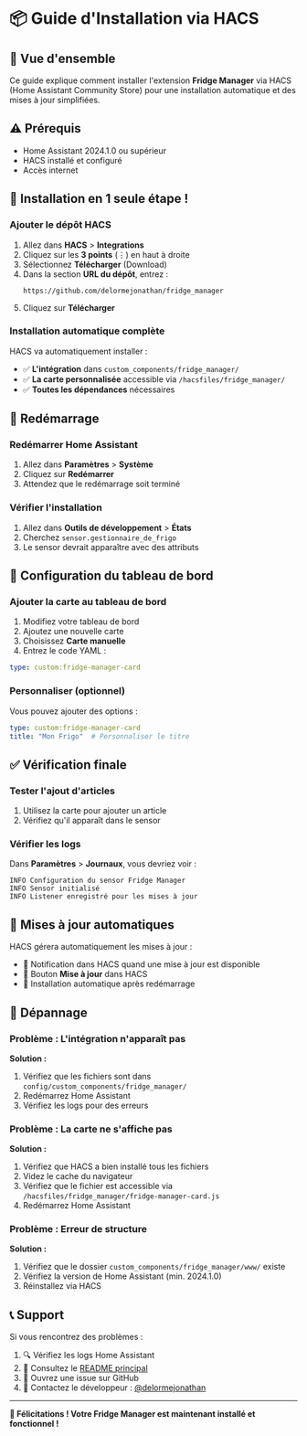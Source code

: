 # 📦 Guide d'Installation via HACS

## 🎯 Vue d'ensemble

Ce guide explique comment installer l'extension **Fridge Manager** via HACS (Home Assistant Community Store) pour une installation automatique et des mises à jour simplifiées.

## ⚠️ Prérequis

- Home Assistant 2024.1.0 ou supérieur
- HACS installé et configuré
- Accès internet

## 🚀 Installation en 1 seule étape !

### Ajouter le dépôt HACS
1. Allez dans **HACS** > **Integrations**
2. Cliquez sur les **3 points** (⋮) en haut à droite
3. Sélectionnez **Télécharger** (Download)
4. Dans la section **URL du dépôt**, entrez :
   ```
   https://github.com/delormejonathan/fridge_manager
   ```
5. Cliquez sur **Télécharger**

### Installation automatique complète
HACS va automatiquement installer :
- ✅ **L'intégration** dans `custom_components/fridge_manager/`
- ✅ **La carte personnalisée** accessible via `/hacsfiles/fridge_manager/`
- ✅ **Toutes les dépendances** nécessaires

## 🔄 Redémarrage

### Redémarrer Home Assistant
1. Allez dans **Paramètres** > **Système**
2. Cliquez sur **Redémarrer**
3. Attendez que le redémarrage soit terminé

### Vérifier l'installation
1. Allez dans **Outils de développement** > **États**
2. Cherchez `sensor.gestionnaire_de_frigo`
3. Le sensor devrait apparaître avec des attributs

## 📱 Configuration du tableau de bord

### Ajouter la carte au tableau de bord
1. Modifiez votre tableau de bord
2. Ajoutez une nouvelle carte
3. Choisissez **Carte manuelle**
4. Entrez le code YAML :

```yaml
type: custom:fridge-manager-card
```

### Personnaliser (optionnel)
Vous pouvez ajouter des options :

```yaml
type: custom:fridge-manager-card
title: "Mon Frigo"  # Personnaliser le titre
```

## ✅ Vérification finale

### Tester l'ajout d'articles
1. Utilisez la carte pour ajouter un article
2. Vérifiez qu'il apparaît dans le sensor

### Vérifier les logs
Dans **Paramètres** > **Journaux**, vous devriez voir :
```
INFO Configuration du sensor Fridge Manager
INFO Sensor initialisé
INFO Listener enregistré pour les mises à jour
```

## 🔄 Mises à jour automatiques

HACS gérera automatiquement les mises à jour :
- 🔔 Notification dans HACS quand une mise à jour est disponible
- 📲 Bouton **Mise à jour** dans HACS
- 🔄 Installation automatique après redémarrage

## 🐛 Dépannage

### Problème : L'intégration n'apparaît pas
**Solution :**
1. Vérifiez que les fichiers sont dans `config/custom_components/fridge_manager/`
2. Redémarrez Home Assistant
3. Vérifiez les logs pour des erreurs

### Problème : La carte ne s'affiche pas
**Solution :**
1. Vérifiez que HACS a bien installé tous les fichiers
2. Videz le cache du navigateur
3. Vérifiez que le fichier est accessible via `/hacsfiles/fridge_manager/fridge-manager-card.js`
4. Redémarrez Home Assistant

### Problème : Erreur de structure
**Solution :**
1. Vérifiez que le dossier `custom_components/fridge_manager/www/` existe
2. Vérifiez la version de Home Assistant (min. 2024.1.0)
3. Réinstallez via HACS

## 📞 Support

Si vous rencontrez des problèmes :
1. 🔍 Vérifiez les logs Home Assistant
2. 📖 Consultez le [README principal](README.md)
3. 🐛 Ouvrez une issue sur GitHub
4. 💬 Contactez le développeur : [@delormejonathan](https://github.com/delormejonathan)

---

**🎉 Félicitations ! Votre Fridge Manager est maintenant installé et fonctionnel !**